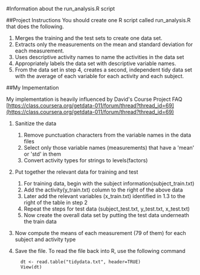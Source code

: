 #Information about the run_analysis.R script


##Project Instructions
You should create one R script called run_analysis.R that does the following. 

1. Merges the training and the test sets to create one data set.
1. Extracts only the measurements on the mean and standard deviation for each measurement. 
1. Uses descriptive activity names to name the activities in the data set
1. Appropriately labels the data set with descriptive variable names. 
1. From the data set in step 4, creates a second, independent tidy data set with the average of each variable for each activity and each subject.

##My Impementation

My implementation is heavily influenced by David's Course Project FAQ
[https://class.coursera.org/getdata-011/forum/thread?thread_id=69](https://class.coursera.org/getdata-011/forum/thread?thread_id=69) 

1. Sanitize the data
	1. Remove punctuation characters from the variable names in the data files
	2. Select only those variable names (measurements) that have a 'mean' or 'std' in them
	3. Convert activity types for strings to levels(factors)
2. Put together the relevant data for training and test
	1. For training data, begin with the subject information(subject_train.txt)
	2. Add the activity(y_train.txt) column to the right of the above data
	3. Later add the relevant variables (x_train.txt) identified in 1.3 to the right of the table in step 2
	4. Repeat the steps for test data (subject_test.txt, y_test.txt, x_test.txt)
	5. Now create the overall data set by putting the test data underneath the train data
3. Now compute the means of each measurement (79 of them) for each subject and activity type
4. Save the file. To read the file back into R, use the following command

         dt <- read.table("tidydata.txt", header=TRUE)
         View(dt)